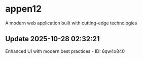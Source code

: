 # appen12
A modern web application built with cutting-edge technologies

## Update 2025-10-28 02:32:21
Enhanced UI with modern best practices - ID: 6qw4x840

